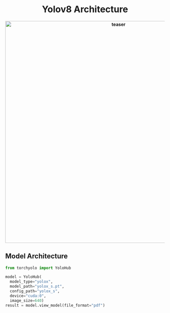 <div align="center">
<h1>
  Yolov8 Architecture
</h1>
<h4>
    <img width="700" alt="teaser" src="https://github.com/kadirnar/torchyolo/blob/torchview/docs/yolox/yolox_s.gif">
</h4>
</div>

## Model Architecture
```python
from torchyolo import YoloHub

model = YoloHub(
  model_type="yolox", 
  model_path="yolox_s.pt", 
  config_path="yolox_s",
  device="cuda:0", 
  image_size=640)
result = model.view_model(file_format="pdf")
